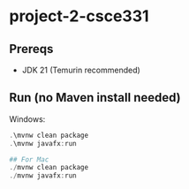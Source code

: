 # project-2-csce331

## Prereqs
- JDK 21 (Temurin recommended)

## Run (no Maven install needed)
Windows:
```powershell
.\mvnw clean package
.\mvnw javafx:run

## For Mac
./mvnw clean package
./mvnw javafx:run